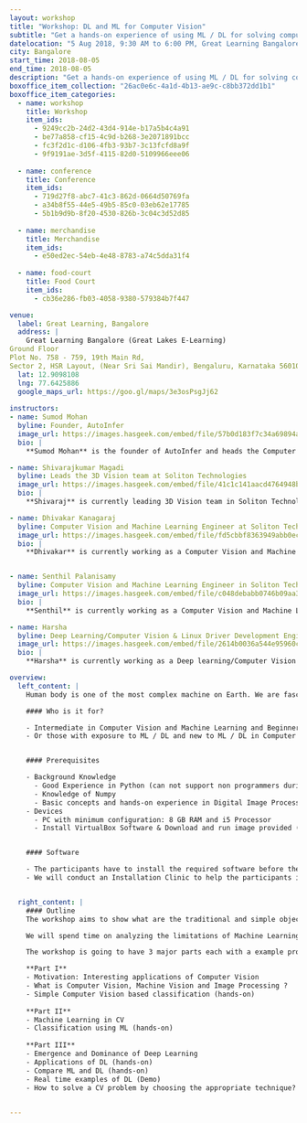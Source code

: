 ```yaml
---
layout: workshop
title: "Workshop: DL and ML for Computer Vision"
subtitle: "Get a hands-on experience of using ML / DL for solving computer vision problems"
datelocation: "5 Aug 2018, 9:30 AM to 6:00 PM, Great Learning Bangalore"
city: Bangalore
start_time: 2018-08-05
end_time: 2018-08-05
description: "Get a hands-on experience of using ML / DL for solving computer vision problems"
boxoffice_item_collection: "26ac0e6c-4a1d-4b13-ae9c-c8bb372dd1b1"
boxoffice_item_categories:
  - name: workshop 
    title: Workshop  
    item_ids:  
      - 9249cc2b-24d2-43d4-914e-b17a5b4c4a91
      - be77a858-cf15-4c9d-b268-3e2071891bcc
      - fc3f2d1c-d106-4fb3-93b7-3c13fcfd8a9f
      - 9f9191ae-3d5f-4115-82d0-5109966eee06
   
  - name: conference 
    title: Conference  
    item_ids:  
      - 719d27f8-abc7-41c3-862d-0664d50769fa
      - a34b8f55-44e5-49b5-85c0-03eb62e17785
      - 5b1b9d9b-8f20-4530-826b-3c04c3d52d85
 
  - name: merchandise  
    title: Merchandise 
    item_ids: 
      - e50ed2ec-54eb-4e48-8783-a74c5dda31f4
 
  - name: food-court 
    title: Food Court  
    item_ids: 
      - cb36e286-fb03-4058-9380-579384b7f447

venue:
  label: Great Learning, Bangalore
  address: |
    Great Learning Bangalore (Great Lakes E-Learning)
Ground Floor
Plot No. 758 - 759, 19th Main Rd, 
Sector 2, HSR Layout, (Near Sri Sai Mandir), Bengaluru, Karnataka 560102
  lat: 12.9098108
  lng: 77.6425886
  google_maps_url: https://goo.gl/maps/3e3osPsgJj62
  
instructors:
- name: Sumod Mohan
  byline: Founder, AutoInfer
  image_url: https://images.hasgeek.com/embed/file/57b0d183f7c34a69894adaa376f9531f
  bio: |
    **Sumod Mohan** is the founder of AutoInfer and heads the Computer Vision and Machine Learning at Soliton Technologies. His experience spans Computer Vision, Machine Learning, 3D Vision, Deep Learning, NLP, Graph Algorithms, Probabilistic Graphical Models, Code Optimization and Parallelization and has worked in the Computer Vision and Machine Learning for past 10+ years. His broad research interest is in application of Graph Algorithms and Probabilistic Graphical Models in Computer Vision and holds an M.S degree from Clemson University, USA with specialization in Intelligent Systems and Robotics. Prior to this after dropping out of his Ph.D program, he worked for HighlightCam Inc, a startup in California where he led Computer Vision Algorithm Development.

- name: Shivarajkumar Magadi
  byline: Leads the 3D Vision team at Soliton Technologies
  image_url: https://images.hasgeek.com/embed/file/41c1c141aacd4764948bba808946a409
  bio: |
    **Shivaraj** is currently leading 3D Vision team in Soliton Technologies and his prior experience includes 3D pose estimation, 3D depth estimation, segmentation, pattern recognition and machine learning. The products developed include Monocular Augmented Reality Application, Classification of manufactured components, Pose Estimation for large nearly-rigid objects etc. He has more than 4+ years experience developing and deploying products in 3D Vision and Machine Vision.

- name: Dhivakar Kanagaraj
  byline: Computer Vision and Machine Learning Engineer at Soliton Technologies
  image_url: https://images.hasgeek.com/embed/file/fd5cbbf8363949abb0ec437609cf6252
  bio: |
    **Dhivakar** is currently working as a Computer Vision and Machine Learning Engineer at Soliton Technologies. He has been working for the past 2+ years on Object detection and Recognition problems  with Computer Vision and Deep Learning. He has also been a co-organizer and in-charge of the Bangalore Computer Vision Meetup (BCVM): a forum for discussing research papers on Computer Vision, Machine Learning and Deep Learning.


- name: Senthil Palanisamy
  byline: Computer Vision and Machine Learning Engineer in Soliton Technologies
  image_url: https://images.hasgeek.com/embed/file/c048debabb0746b09aa3083924b83c7c
  bio: |
    **Senthil** is currently working as a Computer Vision and Machine Learning Engineer in Soliton Technologies. His research interest lies in the intersection of Deep Learning and Graph Algorithms. He completed his bachelor's degree in Electronics and Communication Engineering in Coimbatore Institute of Technology.

- name: Harsha
  byline: Deep Learning/Computer Vision & Linux Driver Development Engineer in Soliton Technologies
  image_url: https://images.hasgeek.com/embed/file/2614b0036a544e95960c7e28d7bc03a7
  bio: |
    **Harsha** is currently working as a Deep learning/Computer Vision and Linux Driver Development Engineer at Soliton Technologies. He is particularly intrigued by how Deep learning/Machine Learning can impact grassroot level problems in India. He has worked on projects like Surveillance Quadcopter, Human Action Recognition from videos and wearable universal gesture controller.

overview:
  left_content: |
    Human body is one of the most complex machine on Earth. We are fascinated by how the Human Visual System works. How as a human, we see the world, store the visual information and learn from what we see and recognize patterns from previous experiences. The goal of the workshop is to help build an understanding of how to solve real world problems using Computer Vision with examples. We start from biological motivations for Computer Vision, developing intuitions to solve problems, converting the intuitions into the language of mathematics and finally developing code that represents the mathematics. With the help of Machine Learning and Deep learning, we are able to attain state-of-art performance in many Computer Vision Problems. The workshop is meant for those who wants to get a hands-on experience of using ML / DL for solving Computer Vision problems.

    #### Who is it for?

    - Intermediate in Computer Vision and Machine Learning and Beginner in Deep learning
    - Or those with exposure to ML / DL and new to ML / DL in Computer Vision


    #### Prerequisites

    - Background Knowledge
      - Good Experience in Python (can not support non programmers during session due to lack of time)
      - Knowledge of Numpy
      - Basic concepts and hands-on experience in Digital Image Processing
    - Devices
      - PC with minimum configuration: 8 GB RAM and i5 Processor
      - Install VirtualBox Software & Download and run image provided (will be shared shortly)


    #### Software

    - The participants have to install the required software before the session (link will be provided shortly).
    - We will conduct an Installation Clinic to help the participants install the software package one day before the session.


  right_content: |
    #### Outline
    The workshop aims to show what are the traditional and simple object detection mechanisms in Computer Vision and their limitations by examples. Then we show how Machine Learning came to the aid and solved the problems which the traditional CV techniques could not solve.

    We will spend time on analyzing the limitations of Machine Learning and how we can address some of these using the Deep Learning techniques. We will dive into the Black box (DL) and try to understand what each layer is doing and so that we can solve problems in an effective manner. We will finally talk about best practises in solving Computer Vision problems, which technique to use, which parameter to tweak, etc.,

    The workshop is going to have 3 major parts each with a example problems that we will experiment on, using Jupyter notebooks. At the end of the workshop, each participant should be able to build a network using Keras (Python library for Deep Learning), train and test the model. It is going to be a hands-on and with enough mathematics, especially suitable for the beginners to Deep Learning or practitioners who have not had a chance to build from basics.

    **Part I**
    - Motivation: Interesting applications of Computer Vision
    - What is Computer Vision, Machine Vision and Image Processing ?
    - Simple Computer Vision based classification (hands-on)
    
    **Part II**
    - Machine Learning in CV
    - Classification using ML (hands-on)
    
    **Part III**
    - Emergence and Dominance of Deep Learning
    - Applications of DL (hands-on)
    - Compare ML and DL (hands-on)
    - Real time examples of DL (Demo)
    - How to solve a CV problem by choosing the appropriate technique?

    
---
```

